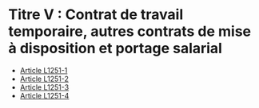 # Titre V : Contrat de travail temporaire, autres contrats de mise à disposition et portage salarial 

* [Article L1251-1](./LEGIARTI000020959326.md)
* [Article L1251-2](./LEGIARTI000006901251.md)
* [Article L1251-3](./LEGIARTI000006901252.md)
* [Article L1251-4](./LEGIARTI000022517635.md)
